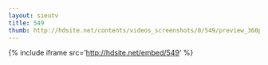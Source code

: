 ```yaml
---
layout: sieutv
title: 549
thumb: http://hdsite.net/contents/videos_screenshots/0/549/preview_360p.mp4.jpg
---
```

{% include iframe src='http://hdsite.net/embed/549' %}
 
